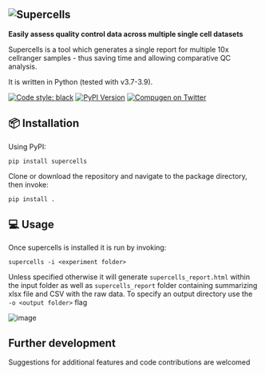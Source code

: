 ![Supercells](https://user-images.githubusercontent.com/9028967/122049119-b81ece00-cdea-11eb-9f13-9f09e20eb537.png)
---


**Easily assess quality control data across multiple single cell datasets**

Supercells is a tool which generates a single report for multiple 10x cellranger samples - thus saving time and allowing comparative QC analysis.

It is written in Python (tested with v3.7-3.9).

[![Code style: black](https://img.shields.io/badge/code%20style-black-000000.svg?style=flat-square)](https://github.com/ambv/black)
[![PyPI Version](https://img.shields.io/pypi/v/supercells.svg?style=flat-square)](https://pypi.python.org/pypi/supercells/)
[![Compugen on Twitter](https://img.shields.io/twitter/follow/CompugenLtd.svg?style=social&label=Follow)](https://twitter.com/CompugenLtd
)
<br /> 




## 📦  Installation

Using PyPI:

`pip install supercells`

Clone or download the repository and navigate to the package directory, then invoke:

`pip install . `


## 💻  Usage

Once supercells is installed it is run by invoking:

`supercells -i <experiment folder>`

Unless specified otherwise it will generate `supercells_report.html` within the input folder as well as `supercells_report` folder containing summarizing xlsx file and CSV with the raw data. To specify an output directory use the ` -o <output folder>` flag

![image](https://user-images.githubusercontent.com/9028967/222570081-d8db435a-5683-4c0b-bc86-42c95b54c186.png)


## Further development
Suggestions for additional features and code contributions are welcomed
